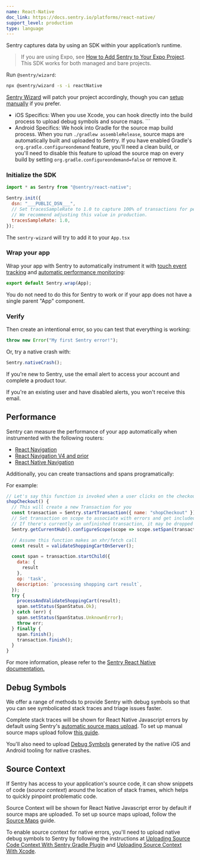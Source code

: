 ```yaml
---
name: React-Native
doc_link: https://docs.sentry.io/platforms/react-native/
support_level: production
type: language
---
```


Sentry captures data by using an SDK within your application’s runtime.

> If you are using Expo, see [How to Add Sentry to Your Expo Project](https://docs.expo.io/guides/using-sentry/). This SDK works for both managed and bare projects.

Run `@sentry/wizard`:

```bash
npx @sentry/wizard -s -i reactNative
```

[Sentry Wizard](https://github.com/getsentry/sentry-wizard) will patch your project accordingly, though you can [setup manually](/platforms/react-native/manual-setup/manual-setup/) if you prefer.

- iOS Specifics: When you use Xcode, you can hook directly into the build process to upload debug symbols and source maps. ```
- Android Specifics: We hook into Gradle for the source map build process. When you run `./gradlew assembleRelease`, source maps are automatically built and uploaded to Sentry. If you have enabled Gradle's `org.gradle.configureondemand` feature, you'll need a clean build, or you'll need to disable this feature to upload the source map on every build by setting `org.gradle.configureondemand=false` or remove it.

### Initialize the SDK

```javascript
import * as Sentry from "@sentry/react-native";

Sentry.init({
  dsn: "___PUBLIC_DSN___",
  // Set tracesSampleRate to 1.0 to capture 100% of transactions for performance monitoring.
  // We recommend adjusting this value in production.
  tracesSampleRate: 1.0,
});
```

The `sentry-wizard` will try to add it to your `App.tsx`

### Wrap your app

Wrap your app with Sentry to automatically instrument it with [touch event tracking](/platforms/react-native/touchevents/) and [automatic performance monitoring](/platforms/react-native/performance/instrumentation/automatic-instrumentation/):

```javascript
export default Sentry.wrap(App);
```

You do not need to do this for Sentry to work or if your app does not have a single parent "App" component.

### Verify

Then create an intentional error, so you can test that everything is working:

```javascript
throw new Error("My first Sentry error!");
```

Or, try a native crash with:

```javascript
Sentry.nativeCrash();
```

If you're new to Sentry, use the email alert to access your account and complete a product tour.

If you're an existing user and have disabled alerts, you won't receive this email.

## Performance

Sentry can measure the performance of your app automatically when instrumented with the following routers:

- [React Navigation](/platforms/react-native/performance/instrumentation/automatic-instrumentation/#react-navigation)
- [React Navigation V4 and prior](/platforms/react-native/performance/instrumentation/automatic-instrumentation/#react-navigation-v4)
- [React Native Navigation](/platforms/react-native/performance/instrumentation/automatic-instrumentation/#react-native-navigation)

Additionally, you can create transactions and spans programatically:

For example:

```javascript
// Let's say this function is invoked when a user clicks on the checkout button of your shop
shopCheckout() {
  // This will create a new Transaction for you
  const transaction = Sentry.startTransaction({ name: "shopCheckout" });
  // Set transaction on scope to associate with errors and get included span instrumentation
  // If there's currently an unfinished transaction, it may be dropped
  Sentry.getCurrentHub().configureScope(scope => scope.setSpan(transaction));

  // Assume this function makes an xhr/fetch call
  const result = validateShoppingCartOnServer();

  const span = transaction.startChild({
    data: {
      result
    },
    op: 'task',
    description: `processing shopping cart result`,
  });
  try {
    processAndValidateShoppingCart(result);
    span.setStatus(SpanStatus.Ok);
  } catch (err) {
    span.setStatus(SpanStatus.UnknownError);
    throw err;
  } finally {
    span.finish();
    transaction.finish();
  }
}
```

For more information, please refer to the [Sentry React Native documentation.](/platforms/react-native/performance/instrumentation/)

## Debug Symbols

We offer a range of methods to provide Sentry with debug symbols so that you can see symbolicated stack traces and triage issues faster.

Complete stack traces will be shown for React Native Javascript errors by default using Sentry's [automatic source maps upload](/platforms/react-native/sourcemaps/). To set up manual source maps upload follow [this guide](/platforms/react-native/sourcemaps/).

You'll also need to upload [Debug Symbols](/platforms/react-native/upload-debug/) generated by the native iOS and Android tooling for native crashes.

## Source Context

If Sentry has access to your application's source code, it can show snippets of code (_source context_) around the location of stack frames, which helps to quickly pinpoint problematic code.

Source Context will be shown for React Native Javascript error by default if source maps are uploaded. To set up source maps upload, follow the [Source Maps](/platforms/react-native/sourcemaps/) guide.

To enable source context for native errors, you'll need to upload native debug symbols to Sentry by following the instructions at [Uploading Source Code Context With Sentry Gradle Plugin](/platforms/react-native/upload-debug/#uploading-source-context-with-sentry-gradle-plugin) and [Uploading Source Context With Xcode](/platforms/react-native/upload-debug/#uploading-source-context-with-xcode).
